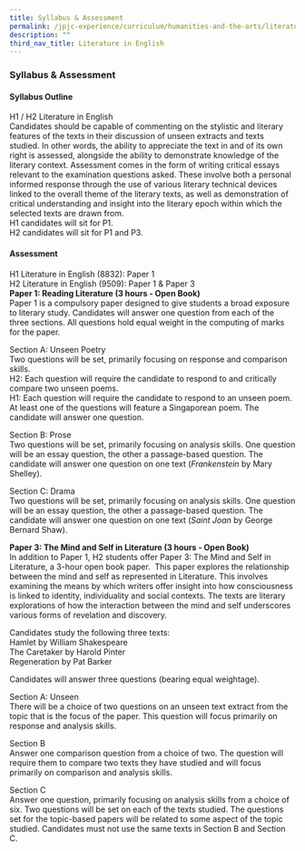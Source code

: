 ```yaml
---
title: Syllabus & Assessment
permalink: /jpjc-experience/curriculum/humanities-and-the-arts/literature/syllabus-and-assessment/
description: ""
third_nav_title: Literature in English
---
```

###  **Syllabus & Assessment**
#### **Syllabus Outline**
H1 / H2 Literature in English<br>
Candidates should be capable of commenting on the stylistic and literary features of the texts in their discussion of unseen extracts and texts studied. In other words, the ability to appreciate the text in and of its own right is assessed, alongside the ability to demonstrate knowledge of the literary context. Assessment comes in the form of writing critical essays relevant to the examination questions asked. These involve both a personal informed response through the use of various literary technical devices linked to the overall theme of the literary texts, as well as demonstration of critical understanding and insight into the literary epoch within which the selected texts are drawn from.<br>
H1 candidates will sit for P1.<br>
H2 candidates will sit for P1 and P3.

#### **Assessment**
H1 Literature in English (8832): Paper 1<br>
H2 Literature in English (9509): Paper 1 & Paper 3<br>
**Paper 1: Reading Literature (3 hours - Open Book)**<br>
Paper 1 is a compulsory paper designed to give students a broad exposure to literary study. Candidates will answer one question from each of the three sections. All questions hold equal weight in the computing of marks for the paper.

Section A: Unseen Poetry<br>
Two questions will be set, primarily focusing on response and comparison skills.<br>
H2: Each question will require the candidate to respond to and critically compare two unseen poems.<br>
H1: Each question will require the candidate to respond to an unseen poem.<br>
At least one of the questions will feature a Singaporean poem. The candidate will answer one question.

Section B: Prose<br>
Two questions will be set, primarily focusing on analysis skills. One question will be an essay question, the other a passage-based question. The candidate will answer one question on one text (_Frankenstein_ by Mary Shelley).

Section C: Drama<br>
Two questions will be set, primarily focusing on analysis skills. One question will be an essay question, the other a passage-based question. The candidate will answer one question on one text (_Saint Joan_ by George Bernard Shaw).

**Paper 3: The Mind and Self in Literature (3 hours - Open Book)**<br>
In addition to Paper 1, H2 students offer Paper 3: The Mind and Self in Literature, a 3-hour open book paper.  This paper explores the relationship between the mind and self as represented in Literature. This involves examining the means by which writers offer insight into how consciousness is linked to identity, individuality and social contexts. The texts are literary explorations of how the interaction between the mind and self underscores various forms of revelation and discovery.

Candidates study the following three texts:<br>
Hamlet  by William Shakespeare<br>
The Caretaker  by Harold Pinter<br>
Regeneration  by Pat Barker<br>

Candidates will answer three questions (bearing equal weightage).

Section A: Unseen<br>
There will be a choice of two questions on an unseen text extract from the topic that is the focus of the paper. This question will focus primarily on response and analysis skills.

Section B<br>
Answer one comparison question from a choice of two. The question will require them to compare two texts they have studied and will focus primarily on comparison and analysis skills.

Section C<br>
Answer one question, primarily focusing on analysis skills from a choice of six. Two questions will be set on each of the texts studied. The questions set for the topic-based papers will be related to some aspect of the topic studied. Candidates must not use the same texts in Section B and Section C.

